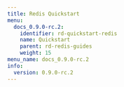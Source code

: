 ```yaml
---
title: Redis Quickstart
menu:
  docs_0.9.0-rc.2:
    identifier: rd-quickstart-redis
    name: Quickstart
    parent: rd-redis-guides
    weight: 15
menu_name: docs_0.9.0-rc.2
info:
  version: 0.9.0-rc.2
---
```


